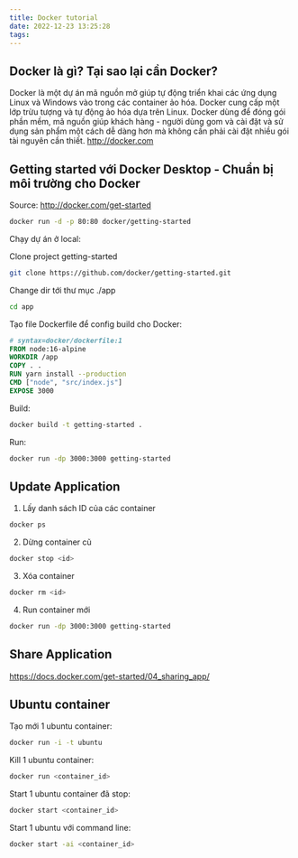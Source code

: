 ```yaml
---
title: Docker tutorial
date: 2022-12-23 13:25:28
tags:
---
```


## Docker là gì? Tại sao lại cần Docker?
Docker là một dự án mã nguồn mở giúp tự động triển khai các ứng dụng Linux và Windows vào trong các container ảo hóa. Docker cung cấp một lớp trừu tượng và tự động ảo hóa dựa trên Linux.
Docker dùng để đóng gói phần mềm, mã nguồn giúp khách hàng - người dùng gom và cài đặt và sử dụng sản phẩm một cách dễ dàng hơn mà không cần phải cài đặt nhiều gói tài nguyên cần thiết.
http://docker.com
## Getting started với Docker Desktop - Chuẩn bị môi trường cho Docker
Source: http://docker.com/get-started

```bash
docker run -d -p 80:80 docker/getting-started
```

Chạy dự án ở local:

Clone project getting-started
```bash
git clone https://github.com/docker/getting-started.git
```

Change dir tới thư mục ./app

```bash
cd app
```

Tạo file Dockerfile để config build cho Docker:

```Dockerfile
# syntax=docker/dockerfile:1
FROM node:16-alpine
WORKDIR /app
COPY . .
RUN yarn install --production
CMD ["node", "src/index.js"]
EXPOSE 3000
```
Build:
```bash
docker build -t getting-started .
```

Run:

```bash
docker run -dp 3000:3000 getting-started
```

## Update Application

1. Lấy danh sách ID của các container

```bash
docker ps
```

2. Dừng container cũ

```bash
docker stop <id>
```

3. Xóa container

```bash
docker rm <id>
```

4. Run container mới

```bash
docker run -dp 3000:3000 getting-started
```

## Share Application

https://docs.docker.com/get-started/04_sharing_app/


## Ubuntu container

Tạo mới 1 ubuntu container:

```bash
docker run -i -t ubuntu
```

Kill 1 ubuntu container:

```bash
docker run <container_id>
```

Start 1 ubuntu container đã stop:

```bash
docker start <container_id>
```

Start 1 ubuntu với command line:

```bash
docker start -ai <container_id>
```
